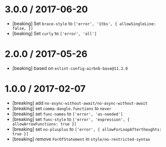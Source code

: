 3.0.0 / 2017-06-20
==================
- [beaking] Set `brace-style` to `['error', '1tbs', { allowSingleLine: false, }]`
- [beaking] Set `curly` to `['error', 'all']`

2.0.0 / 2017-05-26
==================
- [beaking] based on `eslint-config-airbnb-base@11.2.0`

1.0.0 / 2017-02-07
==================
- [breaking] add `no-async-without-await/no-async-without-await`
- [breaking] set `comma-dangle.functions` to `never`
- [breaking] set `func-names` to `['error', 'as-needed']`
- [breaking] set `func-style` to `['error', 'expression', { allowArrowFunctions: true }]`
- [breaking] set `no-plusplus` to `['error', { allowForLoopAfterthoughts: true }]`
- [breaking] remove `ForOfStatement` in `style/no-restricted-syntax`
